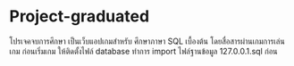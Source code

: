 # Project-graduated
โปรเจคจบการศึกษา เป็นเว็บแอปเกมสำหรับ ศึกษาภาษา SQL เบื้องต้น
โดยสื่อสารผ่านเกมการเล่นเกม
ก่อนเริ่มเกม
ให้ติดตั้งไฟล์ database ทำการ import ไฟล์ฐานข้อมูล 127.0.0.1.sql ก่อน
